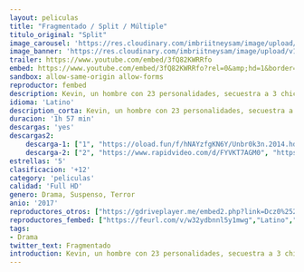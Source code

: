 ```yaml
---
layout: peliculas
title: "Fragmentado / Split / Múltiple"
titulo_original: "Split"
image_carousel: 'https://res.cloudinary.com/imbriitneysam/image/upload/v1544769927/fragmen-poster-min.jpg'
image_banner: 'https://res.cloudinary.com/imbriitneysam/image/upload/v1544769927/fragmentado-banner-min.jpg'
trailer: https://www.youtube.com/embed/3fQ82KWRRfo
embed: https://www.youtube.com/embed/3fQ82KWRRfo?rel=0&amp;hd=1&border=0&wmode=opaque&enablejsapi=1&modestbranding=1&controls=1&showinfo=1
sandbox: allow-same-origin allow-forms
reproductor: fembed
description: Kevin, un hombre con 23 personalidades, secuestra a 3 chicas jóvenes y las mantiene retenidas en un sótano. A medida que una de sus personalidades va imponiéndose al resto, la vida de las chicas, y la del propio Kevin, peligra cada vez más.
idioma: 'Latino'
description_corta: Kevin, un hombre con 23 personalidades, secuestra a 3 chicas jóvenes y las mantiene retenidas en un sótano. A medida que una de sus personalidades va imponiéndose al resto, la vida de las chicas, y la del propio Kevin, peligra cada vez más.
duracion: '1h 57 min'
descargas: 'yes'
descargas2:
    descarga-1: ["1", "https://oload.fun/f/hNAYzfgKN6Y/Unbr0k3n.2014.hd-dual-lat.mp4", "https://www.google.com/s2/favicons?domain=openload.co","OpenLoad","https://res.cloudinary.com/imbriitneysam/image/upload/v1541473684/mexico.png", "Latino", "Full HD"]
    descarga-2: ["2", "https://www.rapidvideo.com/d/FYVKT7AGM0", "https://www.google.com/s2/favicons?domain=www.rapidvideo.com","RapidVideo","https://res.cloudinary.com/imbriitneysam/image/upload/v1541473684/mexico.png", "Latino", "Full HD"]
estrellas: '5'
clasificacion: '+12'
category: 'peliculas'
calidad: 'Full HD'
genero: Drama, Suspenso, Terror
anio: '2017'
reproductores_otros: ["https://gdriveplayer.me/embed2.php?link=Dcz0%252BmqFZRfLVqYwYGVdVAcX2Fo41qFmLuTxzs812f9%252F9xDa4jw9bRRoKnl4ovheEoNdmMl3lggX0nIMTEPVDha9F2G6CTstoCFLijdSYnY2f%252B5HPg5l%252B8MX%252FEwERPixKcV0x2Kt0SPf9Yfy%252F2vkiDMfJ4Swzz3W%252Fb4ictoYi07z1ohDJQI74R6VxLqZPPVFg%253D","Latino","https://gdriveplayer.me/embed2.php?link=SPYSsVP3iyLfid8Jw34%2BQAjNEHZrytkuprj6BFpMjmo5hy7wHERZjInB6ZKwGqIySBr0ExX%2B3iU0Ko5M41qc%2F%2B4bawT1V2gXaHvryVietXvSXF7kozZeKg5dEq2RXmEY6N%2FagFR93s%2FWc4%2FdUhZNcZnxU3WDyoAFZvZxhQ32%2FJPGTK%2FnnDx63I4uF1uzoFyUU%3D","Latino","https://gdriveplayer.me/embed2.php?link=4IVkGdQcIFQp4u2JzTRsUAWmFUyiZ4F%252BIp3fIFH8KMVeEZ0yYasQ2fcM0qfSlP%252BfprfDEmTa6aCYet2yedxrbZ8dopT7T4q3qWokWqkgulg6cIgDDsln2xIMTEhvdlzk1QixH81nibzDGSebx79Y03InXwD9lpfLAOHlDH86ZZC7TOgJrw%252FYnKkxuUJit6G9R7S%252BsoxOduYWGIh%252B8DfTvB","Latino","https://www.zembed.to/public/dist/asteroid.html?id=e74976676a91582a383beab2c48772c2&title=Split","Latino","https://streampelis.info/public/dist/index.html?id=5a7fd3170cec9cd4f04abee47ba136f4","Latino","https://api.cuevana3.io/stream/index.php?file=ek5lbm9xYWNrS0xYMTZLa2xNbkdvY3ZTb3BtZng4TGp6ZFpobGFMUGtPTFJ5SnFUWU5MSzZkUFhZR1JwbTVha25KR1VvcVBWMGVMWWtaYWhvSkhFNlppY2FtUm9tcFBmMkpHZ29tYz0","Latino","https://mstream.press/cz27rppy25m3","Latino","https://streamtape.com/e/KkQ3PZMKqPu0qew/","Latino"]
reproductores_fembed: ["https://feurl.com/v/w32ydbnnl5y1mwg","Latino","https://feurl.com/v/x45k7u5mpw0n62-","Latino"]
tags:
- Drama
twitter_text: Fragmentado
introduction: Kevin, un hombre con 23 personalidades, secuestra a 3 chicas jóvenes y las mantiene retenidas en un sótano. A medida que una de sus personalidades va imponiéndose al resto, la vida de las chicas, y la del propio Kevin, peligra cada vez más.
---
```



 







